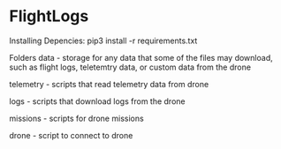 # FlightLogs


Installing Depencies:
pip3 install -r requirements.txt

Folders
data - storage for any data that some of the files may download, such as flight logs, teletemtry data, or custom data from the drone

telemetry - scripts that read telemetry data from drone

logs - scripts that download logs from the drone

missions - scripts for drone missions

drone - script to connect to drone
